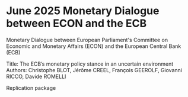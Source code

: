 # June 2025 Monetary Dialogue between ECON and the ECB
Monetary Dialogue between European Parliament's Committee on Economic and Monetary Affairs (ECON) and the European Central Bank (ECB)

Title: The ECB’s monetary policy stance in an uncertain environment
Authors: Christophe BLOT, Jérôme CREEL, François GEEROLF, Giovanni RICCO, Davide ROMELLI

Replication package
